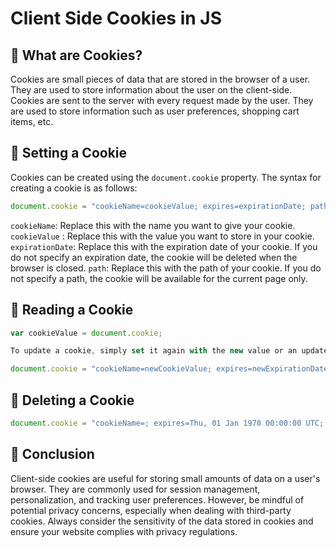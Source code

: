 # Client Side Cookies in JS

## 🍪 What are Cookies?

Cookies are small pieces of data that are stored in the browser of a user. They are used to store information about the user on the client-side. Cookies are sent to the server with every request made by the user. They are used to store information such as user preferences, shopping cart items, etc.

## 🍪 Setting a Cookie

Cookies can be created using the `document.cookie` property. The syntax for creating a cookie is as follows:

```js
document.cookie = "cookieName=cookieValue; expires=expirationDate; path=/";
```

`cookieName`: Replace this with the name you want to give your cookie.
`cookieValue` : Replace this with the value you want to store in your cookie.
`expirationDate`: Replace this with the expiration date of your cookie. If you do not specify an expiration date, the cookie will be deleted when the browser is closed.
`path`: Replace this with the path of your cookie. If you do not specify a path, the cookie will be available for the current page only.

## 🍪 Reading a Cookie

```js
var cookieValue = document.cookie;
```

```js
To update a cookie, simply set it again with the new value or an updated expiration date:

document.cookie = "cookieName=newCookieValue; expires=newExpirationDate; path=/";

```

## 🍪 Deleting a Cookie

```js
document.cookie = "cookieName=; expires=Thu, 01 Jan 1970 00:00:00 UTC; path=/;";
```

## 🍪 Conclusion

Client-side cookies are useful for storing small amounts of data on a user's browser. They are commonly used for session management, personalization, and tracking user preferences. However, be mindful of potential privacy concerns, especially when dealing with third-party cookies. Always consider the sensitivity of the data stored in cookies and ensure your website complies with privacy regulations.
